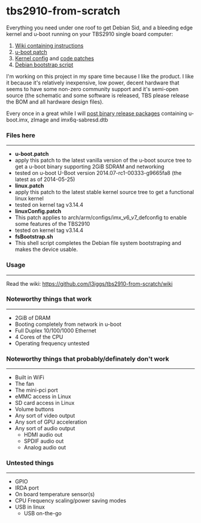 tbs2910-from-scratch
===============

Everything you need under one roof to get Debian Sid, and a bleeding edge kernel and u-boot running on your TBS2910 single board computer:  
1. [Wiki containing instructions](https://github.com/l3iggs/tbs2910-from-scratch/wiki)  
2. [u-boot patch](https://raw.githubusercontent.com/l3iggs/tbs2910-from-scratch/master/u-boot.patch)   
3. [Kernel config]() and [code patches]()  
4. [Debian bootstrap script]()

I'm working on this project in my spare time because I like the product. I like it because it's relatively inexpensive, low power, decent hardware that seems to have some non-zero community support and it's semi-open source (the schematic and some software is released, TBS please release the BOM and all hardware design files).

Every once in a great while I will [post binary release packages](https://github.com/l3iggs/tbs2910-from-scratch/releases) containing u-boot.imx, zImage and imx6q-sabresd.dtb  
### Files here
---
- **u-boot.patch**
 - apply this patch to the latest vanilla version of the u-boot source tree to get a u-boot binary supporting 2GiB SDRAM and networking
 - tested on u-boot U-Boot version 2014.07-rc1-00333-g9665fa8 (the latest as of 2014-05-25)
- **linux.patch**
 - apply this patch to the latest stable kernel source tree to get a functional linux kernel
 - tested on kernel tag v3.14.4
- **linuxConfig.patch**
 - This patch applies to arch/arm/configs/imx_v6_v7_defconfig to enable some features of the TBS2910
 - tested on kernel tag v3.14.4 
- **fsBootstrap.sh**
 - This shell script completes the Debian file system bootstraping and makes the device usable.

### Usage
---
Read the wiki: https://github.com/l3iggs/tbs2910-from-scratch/wiki

### Noteworthy things that work
---
- 2GiB of DRAM
- Booting completely from network in u-boot
- Full Duplex 10/100/1000 Ethernet
- 4 Cores of the CPU
 - Operating frequency untested

### Noteworthy things that probably/definately don't work
---
- Built in WiFi
- The fan
- The mini-pci port
- eMMC access in Linux
- SD card access in Linux
- Volume buttons
- Any sort of video output
- Any sort of GPU acceleration
- Any sort of audio output
  - HDMI audio out
  - SPDIF audio out
  - Analog audio out

### Untested things
---
- GPIO
- IRDA port
- On board temperature sensor(s)
- CPU Frequency scaling/power saving modes
- USB in linux
  - USB on-the-go
